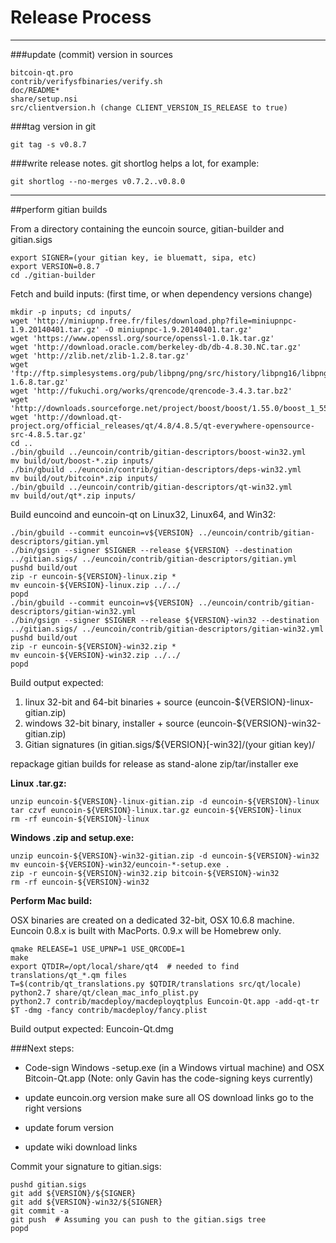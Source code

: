 Release Process
====================

* * *

###update (commit) version in sources


	bitcoin-qt.pro
	contrib/verifysfbinaries/verify.sh
	doc/README*
	share/setup.nsi
	src/clientversion.h (change CLIENT_VERSION_IS_RELEASE to true)

###tag version in git

	git tag -s v0.8.7

###write release notes. git shortlog helps a lot, for example:

	git shortlog --no-merges v0.7.2..v0.8.0

* * *

##perform gitian builds

 From a directory containing the euncoin source, gitian-builder and gitian.sigs
  
	export SIGNER=(your gitian key, ie bluematt, sipa, etc)
	export VERSION=0.8.7
	cd ./gitian-builder

 Fetch and build inputs: (first time, or when dependency versions change)

	mkdir -p inputs; cd inputs/
	wget 'http://miniupnp.free.fr/files/download.php?file=miniupnpc-1.9.20140401.tar.gz' -O miniupnpc-1.9.20140401.tar.gz'
	wget 'https://www.openssl.org/source/openssl-1.0.1k.tar.gz'
	wget 'http://download.oracle.com/berkeley-db/db-4.8.30.NC.tar.gz'
	wget 'http://zlib.net/zlib-1.2.8.tar.gz'
	wget 'ftp://ftp.simplesystems.org/pub/libpng/png/src/history/libpng16/libpng-1.6.8.tar.gz'
	wget 'http://fukuchi.org/works/qrencode/qrencode-3.4.3.tar.bz2'
	wget 'http://downloads.sourceforge.net/project/boost/boost/1.55.0/boost_1_55_0.tar.bz2'
	wget 'http://download.qt-project.org/official_releases/qt/4.8/4.8.5/qt-everywhere-opensource-src-4.8.5.tar.gz'
	cd ..
	./bin/gbuild ../euncoin/contrib/gitian-descriptors/boost-win32.yml
	mv build/out/boost-*.zip inputs/
	./bin/gbuild ../euncoin/contrib/gitian-descriptors/deps-win32.yml
	mv build/out/bitcoin*.zip inputs/
	./bin/gbuild ../euncoin/contrib/gitian-descriptors/qt-win32.yml
	mv build/out/qt*.zip inputs/

 Build euncoind and euncoin-qt on Linux32, Linux64, and Win32:
  
	./bin/gbuild --commit euncoin=v${VERSION} ../euncoin/contrib/gitian-descriptors/gitian.yml
	./bin/gsign --signer $SIGNER --release ${VERSION} --destination ../gitian.sigs/ ../euncoin/contrib/gitian-descriptors/gitian.yml
	pushd build/out
	zip -r euncoin-${VERSION}-linux.zip *
	mv euncoin-${VERSION}-linux.zip ../../
	popd
	./bin/gbuild --commit euncoin=v${VERSION} ../euncoin/contrib/gitian-descriptors/gitian-win32.yml
	./bin/gsign --signer $SIGNER --release ${VERSION}-win32 --destination ../gitian.sigs/ ../euncoin/contrib/gitian-descriptors/gitian-win32.yml
	pushd build/out
	zip -r euncoin-${VERSION}-win32.zip *
	mv euncoin-${VERSION}-win32.zip ../../
	popd

  Build output expected:

  1. linux 32-bit and 64-bit binaries + source (euncoin-${VERSION}-linux-gitian.zip)
  2. windows 32-bit binary, installer + source (euncoin-${VERSION}-win32-gitian.zip)
  3. Gitian signatures (in gitian.sigs/${VERSION}[-win32]/(your gitian key)/

repackage gitian builds for release as stand-alone zip/tar/installer exe

**Linux .tar.gz:**

	unzip euncoin-${VERSION}-linux-gitian.zip -d euncoin-${VERSION}-linux
	tar czvf euncoin-${VERSION}-linux.tar.gz euncoin-${VERSION}-linux
	rm -rf euncoin-${VERSION}-linux

**Windows .zip and setup.exe:**

	unzip euncoin-${VERSION}-win32-gitian.zip -d euncoin-${VERSION}-win32
	mv euncoin-${VERSION}-win32/euncoin-*-setup.exe .
	zip -r euncoin-${VERSION}-win32.zip bitcoin-${VERSION}-win32
	rm -rf euncoin-${VERSION}-win32

**Perform Mac build:**

  OSX binaries are created on a dedicated 32-bit, OSX 10.6.8 machine.
  Euncoin 0.8.x is built with MacPorts.  0.9.x will be Homebrew only.

	qmake RELEASE=1 USE_UPNP=1 USE_QRCODE=1
	make
	export QTDIR=/opt/local/share/qt4  # needed to find translations/qt_*.qm files
	T=$(contrib/qt_translations.py $QTDIR/translations src/qt/locale)
	python2.7 share/qt/clean_mac_info_plist.py
	python2.7 contrib/macdeploy/macdeployqtplus Euncoin-Qt.app -add-qt-tr $T -dmg -fancy contrib/macdeploy/fancy.plist

 Build output expected: Euncoin-Qt.dmg

###Next steps:

* Code-sign Windows -setup.exe (in a Windows virtual machine) and
  OSX Bitcoin-Qt.app (Note: only Gavin has the code-signing keys currently)

* update euncoin.org version
  make sure all OS download links go to the right versions

* update forum version

* update wiki download links

Commit your signature to gitian.sigs:

	pushd gitian.sigs
	git add ${VERSION}/${SIGNER}
	git add ${VERSION}-win32/${SIGNER}
	git commit -a
	git push  # Assuming you can push to the gitian.sigs tree
	popd

